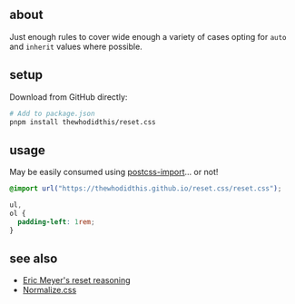 ## about

Just enough rules to cover wide enough a variety of cases opting for `auto` and `inherit` values where possible.

## setup

Download from GitHub directly:

```sh
# Add to package.json
pnpm install thewhodidthis/reset.css
```

## usage

May be easily consumed using [postcss-import](https://github.com/postcss/postcss-import)&hellip; or not!

```css
@import url("https://thewhodidthis.github.io/reset.css/reset.css");

ul,
ol {
  padding-left: 1rem;
}
```

## see also

- [Eric Meyer's reset reasoning](http://meyerweb.com/eric/thoughts/2007/04/18/reset-reasoning/)
- [Normalize.css](https://necolas.github.io/normalize.css/)
